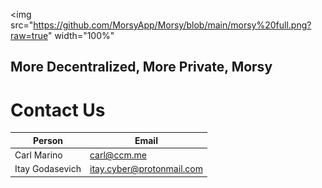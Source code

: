 <img src="https://github.com/MorsyApp/Morsy/blob/main/morsy%20full.png?raw=true" width="100%"
## More Decentralized, More Private, Morsy




# Contact Us

|Person| Email | 
--- | --- 
|Carl Marino| carl@ccm.me |
|Itay Godasevich| itay.cyber@protonmail.com |
